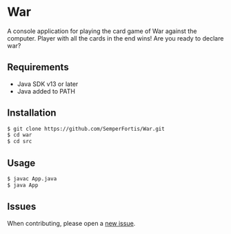 # War
A console application for playing the card game of War against the computer. Player with all the cards in the end wins! Are you ready to declare war?

## Requirements
- Java SDK v13 or later
- Java added to PATH

## Installation
```bash
$ git clone https://github.com/SemperFortis/War.git
$ cd war
$ cd src
```

## Usage
```bash
$ javac App.java
$ java App
```

## Issues
When contributing, please open a [new issue](https://github.com/SemperFortis/War/issues/new).